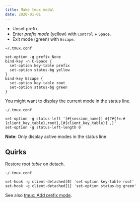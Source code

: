 ```yaml
---
title: Make tmux modal
date: 2020-01-01
---
```


- Unset prefix.
- Enter _prefix mode_ (yellow) with `Control` + `Space`.
- Exit mode (green) with `Escape`.

`~/.tmux.conf`

```
set-option -g prefix None
bind-key -n C-Space {
  set-option key-table prefix
  set-option status-bg yellow
}
bind-key Escape {
  set-option key-table root
  set-option status-bg green
}
```

You might want to display the current mode in the status line.

`~/.tmux.conf`

```
set-option -g status-left '[#{session_name}] #{?#{!=:#{client_key_table},root},[#{client_key_table}] ,}'
set-option -g status-left-length 0
```

**Note**: Only display active modes in the status line.

## Quirks

Restore _root table_ on detach.

`~/.tmux.conf`

```
set-hook -g client-detached[0] 'set-option key-table root'
set-hook -g client-detached[1] 'set-option status-bg green'
```

See also [tmux: Add prefix mode].

[tmux: Add prefix mode]: ../add-prefix-mode/
